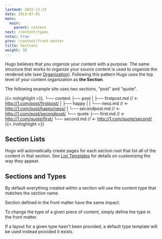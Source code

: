 ```yaml
---
lastmod: 2015-12-23
date: 2013-07-01
menu:
  main:
    parent: content
next: /content/types
notoc: true
prev: /content/front-matter
title: Sections
weight: 30
---
```


Hugo believes that you organize your content with a purpose. The same structure
that works to organize your source content is used to organize the rendered
site (see [Organization](/content/organization/)). Following this pattern Hugo
uses the top level of your content organization as **the Section**.

The following example site uses two sections, "post" and "quote".

{{< nohighlight >}}.
└── content
    ├── post
    |   ├── firstpost.md       // <- http://1.com/post/firstpost/
    |   ├── happy
    |   |   └── ness.md        // <- http://1.com/post/happy/ness/
    |   └── secondpost.md      // <- http://1.com/post/secondpost/
    └── quote
        ├── first.md           // <- http://1.com/quote/first/
        └── second.md          // <- http://1.com/quote/second/
{{< /nohighlight >}}

## Section Lists

Hugo will automatically create pages for each section root that list all
of the content in that section. See [List Templates](/templates/list/)
for details on customizing the way they appear.

## Sections and Types

By default everything created within a section will use the content type
that matches the section name.

Section defined in the front matter have the same impact.

To change the type of a given piece of content, simply define the type
in the front matter.

If a layout for a given type hasn't been provided, a default type template will
be used instead provided it exists.


